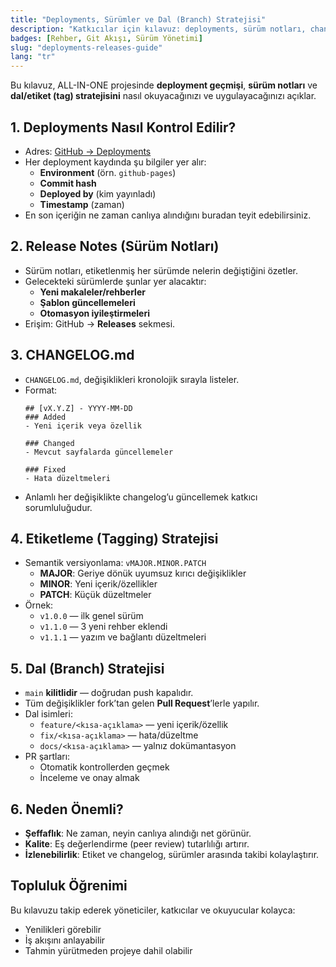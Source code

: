 ```yaml
---
title: "Deployments, Sürümler ve Dal (Branch) Stratejisi"
description: "Katkıcılar için kılavuz: deployments, sürüm notları, changelog, etiketleme ve dal (branch) stratejisi."
badges: [Rehber, Git Akışı, Sürüm Yönetimi]
slug: "deployments-releases-guide"
lang: "tr"
---
```


Bu kılavuz, ALL-IN-ONE projesinde **deployment geçmişi**, **sürüm notları** ve **dal/etiket (tag) stratejisini** nasıl okuyacağınızı ve uygulayacağınızı açıklar.

## 1. Deployments Nasıl Kontrol Edilir?
- Adres: [GitHub → Deployments](https://github.com/cevherdogan/all-in-one/deployments)
- Her deployment kaydında şu bilgiler yer alır:
  - **Environment** (örn. `github-pages`)
  - **Commit hash**
  - **Deployed by** (kim yayınladı)
  - **Timestamp** (zaman)
- En son içeriğin ne zaman canlıya alındığını buradan teyit edebilirsiniz.

## 2. Release Notes (Sürüm Notları)
- Sürüm notları, etiketlenmiş her sürümde nelerin değiştiğini özetler.
- Gelecekteki sürümlerde şunlar yer alacaktır:
  - **Yeni makaleler/rehberler**
  - **Şablon güncellemeleri**
  - **Otomasyon iyileştirmeleri**
- Erişim: GitHub → **Releases** sekmesi.

## 3. CHANGELOG.md
- `CHANGELOG.md`, değişiklikleri kronolojik sırayla listeler.
- Format:
  ```
  ## [vX.Y.Z] - YYYY-MM-DD
  ### Added
  - Yeni içerik veya özellik

  ### Changed
  - Mevcut sayfalarda güncellemeler

  ### Fixed
  - Hata düzeltmeleri
  ```
- Anlamlı her değişiklikte changelog’u güncellemek katkıcı sorumluluğudur.

## 4. Etiketleme (Tagging) Stratejisi
- Semantik versiyonlama: `vMAJOR.MINOR.PATCH`
  - **MAJOR**: Geriye dönük uyumsuz kırıcı değişiklikler
  - **MINOR**: Yeni içerik/özellikler
  - **PATCH**: Küçük düzeltmeler
- Örnek:
  - `v1.0.0` — ilk genel sürüm
  - `v1.1.0` — 3 yeni rehber eklendi
  - `v1.1.1` — yazım ve bağlantı düzeltmeleri

## 5. Dal (Branch) Stratejisi
- `main` **kilitlidir** — doğrudan push kapalıdır.
- Tüm değişiklikler fork’tan gelen **Pull Request**’lerle yapılır.
- Dal isimleri:
  - `feature/<kısa-açıklama>` — yeni içerik/özellik
  - `fix/<kısa-açıklama>` — hata/düzeltme
  - `docs/<kısa-açıklama>` — yalnız dokümantasyon
- PR şartları:
  - Otomatik kontrollerden geçmek
  - İnceleme ve onay almak

## 6. Neden Önemli?
- **Şeffaflık**: Ne zaman, neyin canlıya alındığı net görünür.
- **Kalite**: Eş değerlendirme (peer review) tutarlılığı artırır.
- **İzlenebilirlik**: Etiket ve changelog, sürümler arasında takibi kolaylaştırır.

## Topluluk Öğrenimi
Bu kılavuzu takip ederek yöneticiler, katkıcılar ve okuyucular kolayca:
- Yenilikleri görebilir
- İş akışını anlayabilir
- Tahmin yürütmeden projeye dahil olabilir
